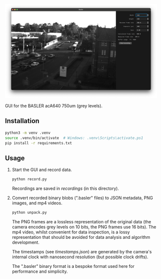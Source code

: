 ![screenshot](screenshot.png)

GUI for the BASLER acA640 750um (grey levels).

## Installation

```sh
python3 -m venv .venv
source .venv/bin/activate  # Windows: .venv\Scripts\activate.ps1
pip install -r requirements.txt
```

## Usage

1. Start the GUI and record data.

    ```sh
    python record.py
    ```

    Recordings are saved in _recordings_ (in this directory).

2. Convert recorded binary blobs (".basler" files) to JSON metadata, PNG images, and mp4 videos.

    ```sh
    python unpack.py
    ```

    The PNG frames are a lossless representation of the original data (the camera encodes grey levels on 10 bits, the PNG frames use 16 bits). The mp4 video, whilst convenient for data inspection, is a lossy representation that should be avoided for data analysis and algorithm development.

    The timestamps (see _timestamps.json_) are generated by the camera's internal clock with nanosecond resolution (but possible clock drifts).

    The ".basler" binary format is a bespoke format used here for performance and simplicity.
